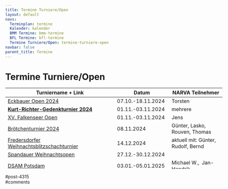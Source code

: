 ```yaml
---
title: Termine Turniere/Open 
layout: default
navs:
  Terminplan: termine
  Kalender: kalender
  BMM Termine: bmm-termine
  BFL Termine: bfl-termine
  Termine Turniere/Open: termine-turniere-open
navbar: false
parent_title: Termine
---
```

<div class="post-4315 page type-page status-publish hentry" id="post-4315">
<h1 class="entry-title">Termine Turniere/Open</h1>
<div class="entry-content">
<table class="clean swiss footable" style="height: 258px; width: 790px;">
<thead>
<tr style="height: 18px;">
<th style="width: 332px; height: 18px;">Turniername + Link</th>
<th style="width: 158px; height: 18px;">Datum</th>
<th nowrap="nowrap" style="width: 154px; height: 18px;">NARVA Teilnehmer</th>
</tr>
</thead>
<tbody>
<tr style="height: 24px;">
<td><a href="https://bsg-eckbauer.de/berichte/open2024/open2024.php" rel="noopener" target="_blank">Eckbauer Open 2024</a></td>
<td>07.10.-18.11.2024</td>
<td>Torsten</td>
</tr>
<tr style="height: 24px;">
<td><a href="https://www.narva-schach.de/wordpress/kurt-richter-turnier/2024-2/"><strong>Kurt-Richter-Gedenkturnier 2024</strong></a></td>
<td>01.11.-03.11.2024</td>
<td>mehrere</td>
</tr>
<tr style="height: 24px;">
<td><a href="http://www.falkenseer-open.de/" rel="noopener" target="_blank">XV. Falkenseer Open</a></td>
<td>01.11.-03.11.2024</td>
<td>Jens</td>
</tr>
<tr style="height: 24px;">
<td><a href="https://www.schachverein-erftstadt.de/turniere/broetchenturnier" rel="noopener" target="_blank">Brötchenturnier 2024</a></td>
<td>08.11.2024</td>
<td>Günter, Lasko, Rouven, Thomas</td>
</tr>
<tr style="height: 24px;">
<td><a href="https://schachinfredersdorf.de/?page_id=3168" rel="noopener" target="_blank">Fredersdorfer Weihnachtsblitzschachturnier</a></td>
<td>14.12.2024</td>
<td>aktuell mit: Günter, Rudolf, Bernd</td>
</tr>
<tr style="height: 24px;">
<td><a href="https://www.zitaschach.de/weihnachts-festival-2024/" rel="noopener" target="_blank">Spandauer Weihnachtsopen</a></td>
<td>27.12.-30.12.2024</td>
<td></td>
</tr>
<tr style="height: 24px;">
<td><a href="https://www.dsam-cup.de/potsdam/" rel="noopener" target="_blank">DSAM Potsdam</a></td>
<td>03.01.-05.01.2025</td>
<td>Michael W.,  Jan-Hendrik</td>
</tr>
<tr style="height: 24px;">
<td><a href="https://www.dsam-cup.de/magdeburg/" rel="noopener" target="_blank">DSAM Magdeburg</a></td>
<td>04.04.-06.04.2025</td>
<td>Rudolf, Thomas</td>
</tr>
</tbody>
</table>
</div><!-- .entry-content -->
</div> #post-4315 
<div id="comments">
</div> #comments 
